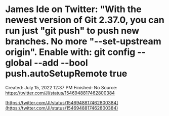 # James Ide on Twitter: "With the newest version of Git 2.37.0, you can run just "git push" to push new branches. No more "--set-upstream origin". Enable with: git config --global --add --bool push.autoSetupRemote true

Created: July 15, 2022 12:37 PM
Finished: No
Source: https://twitter.com/JI/status/1546948817462800384

[https://twitter.com/JI/status/1546948817462800384](https://twitter.com/JI/status/1546948817462800384)